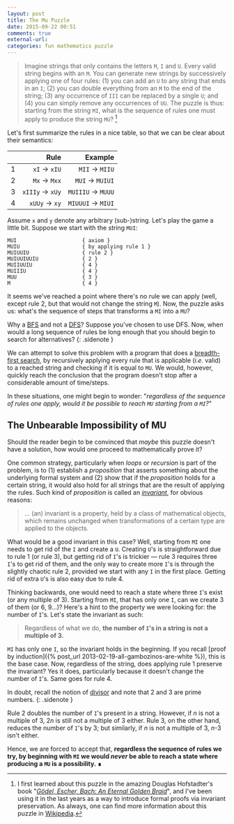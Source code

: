 ```yaml
---
layout: post
title: The Mu Puzzle
date: 2015-09-22 00:51
comments: true
external-url:
categories: fun mathematics puzzle
---
```


> Imagine strings that only contains the letters `M`, `I` and `U`. Every valid string begins with an `M`. You can generate new strings by successively applying one of four rules: (1) you can add an `U` to any string that ends in an `I`; (2) you can double everything from an `M` to the end of the string; (3) any occurrence of `III` can be replaced by a single `U`; and (4) you can simply remove any occurrences of `UU`. The puzzle is thus: starting from the string `MI`, what is the sequence of rules one must apply to produce the string `MU`? [^1]

Let's first summarize the rules in a nice table, so that we can be clear about their semantics:

|   | Rule            |          Example     |
|:-:|----------------:|---------------------:|  
| 1 | `xI` → `xIU`    | `MII` → `MIIU`       |
| 2 | `Mx` → `Mxx`    | `MUI` → `MUIUI`      |
| 3 | `xIIIy` → `xUy` | `MUIIIU` → `MUUU`    |
| 4 | `xUUy` → `xy`   | `MIUUUI` → `MIUI`    |

Assume `x` and `y` denote any arbitrary (sub-)string. Let's play the game a little bit. Suppose we start with the string `MUI`:

```
MUI                     { axiom }
MUIU                    { by applying rule 1 }
MUIUUIU                 { rule 2 }
MUIUUIUUIU              { 2 }
MUIIUUIU                { 4 }
MUIIIU                  { 4 }
MUU                     { 3 }
M                       { 4 }
```

It seems we've reached a point where there's no rule we can apply (well, except rule 2, but that would not change the string `M`). Now, the puzzle asks us: what's the sequence of steps that transforms a `MI` into a `MU`?

Why a [BFS](https://en.wikipedia.org/wiki/Breadth-first_search) and not a [DFS](https://en.wikipedia.org/wiki/Depth-first_search)? Suppose you've chosen to use DFS. Now, when would a long sequence of rules be long enough that you should begin to search for alternatives?
{: .sidenote }

We can attempt to solve this problem with a program that does a [breadth-first search](https://en.wikipedia.org/wiki/Breadth-first_search), by recursively applying every rule that is applicable (*i.e.* valid) to a reached string and checking if it is equal to `MU`. We would, however, quickly reach the conclusion that the program doesn't stop after a considerable amount of time/steps.

In these situations, one might begin to wonder: "*regardless of the sequence of rules one apply, would it be possible to reach `MU` starting from a `MI`?*"

## The Unbearable Impossibility of MU

Should the reader begin to be convinced that *maybe* this puzzle doesn't have a solution, how would one proceed to mathematically prove it?

One common strategy, particularly when *loops* or *recursion* is part of the problem, is to (1) establish a *proposition* that asserts something about the underlying formal system and (2) show that if the *proposition* holds for a certain string, it would also hold for all strings that are the result of applying the rules. Such kind of *proposition* is called an [*invariant*](https://en.wikipedia.org/wiki/Invariant_(computer_science)), for obvious reasons:

> ... (an) invariant is a property, held by a class of mathematical objects, which remains unchanged when transformations of a certain type are applied to the objects.

What would be a good invariant in this case? Well, starting from `MI` one needs to get rid of the `I` and create a `U`. Creating `U`'s is straightforward due to rule 1 (or rule 3), but getting rid of `I`'s is trickier — rule 3 requires three `I`'s to get rid of them, and the only way to create more `I`'s is through the slightly chaotic rule 2, provided we start with any `I` in the first place. Getting rid of extra `U`'s is also easy due to rule 4.

Thinking backwards, one would need to reach a state where three `I`'s exist (or any multiple of 3). Starting from `MI`, that has only one `I`, can we create 3 of them (or 6, 9...)? Here's a hint to the property we were looking for: the number of `I`'s. Let's state the invariant as such:

> Regardless of what we do, **the number of `I`'s in a string is not a multiple of 3.**

`MI` has only one `I`, so the invariant holds in the beginning. If you recall [proof by induction]({% post_url 2013-02-19-all-gambozinos-are-white %}), this is the base case. Now, regardless of the string, does applying rule 1 preserve the invariant? Yes it does, particularly because it doesn't change the number of `I`'s. Same goes for rule 4.

In doubt, recall the notion of [divisor](https://en.wikipedia.org/wiki/Divisor) and note that 2 and 3 are prime numbers.
{: .sidenote }

Rule 2 doubles the number of `I`'s present in a string. However, if $n$ is not a multiple of 3, 2$n$ is still not a multiple of 3 either. Rule 3, on the other hand, reduces the number of `I`'s by 3; but similarly, if $n$ is not a multiple of 3, $n$-3 isn't either.

Hence, we are forced to accept that, **regardless the sequence of rules we try, by beginning with `MI` we would _never_ be able to reach a state where producing a `MU` is a possibility.** ∎

[^1]: I first learned about this puzzle in the amazing Douglas Hofstadter's book "[*Gödel, Escher, Bach: An Eternal Golden Braid*](https://en.wikipedia.org/wiki/G%C3%B6del,_Escher,_Bach)", and I've been using it in the last years as a way to introduce formal proofs via invariant preservation. As always, one can find more information about this puzzle in [Wikipedia](https://en.wikipedia.org/wiki/MU_puzzle).
